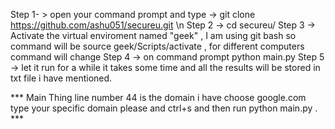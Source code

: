 Step 1- > open your command prompt and type -> git clone https://github.com/ashu051/secureu.git \n
Step 2 -> cd secureu/
Step 3 -> Activate the virtual enviroment named   "geek"  , I am using git bash so command will be source geek/Scripts/activate , for  different computers command will change
Step 4 -> on command prompt python main.py
Step 5 -> let it run for a while it takes some time and all the results will be stored in txt file i have mentioned. 


*** Main Thing line number 44 is the domain i have choose google.com type your specific domain please  and ctrl+s and then run python main.py . ***
